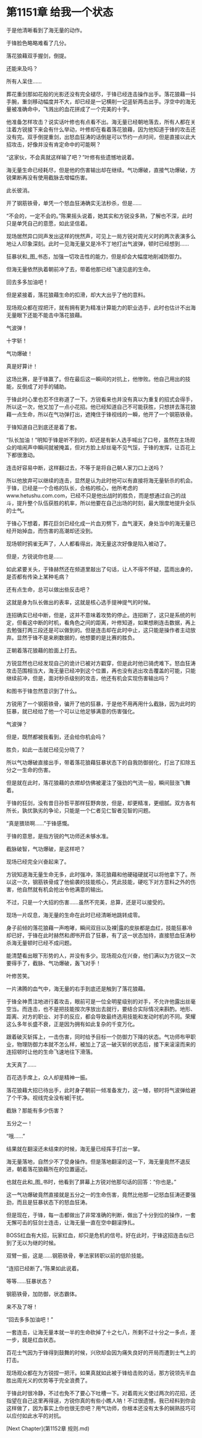 # 第1151章 给我一个状态

于是他清晰看到了海无量的动作。

于锋脸色略略难看了几分。

落花狼藉双手握剑，倒提。

还能来及吗？

所有人呆住……

葬花重剑那如花般的光影还没有完全褪尽，于锋已经连击操作出手。落花狼藉一抖手腕，重剑移动幅度并不大，却已经是一记横削一记竖斩两击出手。浮空中的海无量被准确命中，飞溅出的血花拼成了一个完美的十字。

他准备怎样攻击？说实话叶修也有点看不出。海无量已经朝地落去，所有人都在关注着方锐接下来会有什么举动，叶修却在看着落花狼藉，因为他知道于锋的攻击还没有完。双手倒提重剑，出怒血狂涛的话倒是可以节约一点时间，但是直接以此大招攻击，好像并没有肯定命中的可能啊？

“这家伙，不会真就这样输了吧？”叶修有些遗憾地说着。

海无量生命已经耗尽，但是他的伤害输出却在继续。气功爆破，直接气功爆破，方锐果断再没有使用截脉去增幅伤害。

此长彼消。

开了钢筋铁骨，单凭一个怒血狂涛确实无法秒杀，但是……

“不会的，一定不会的。”陈果摇头说着，她其实和方锐没多熟，了解也不深，此时只是单凭自己的意愿，如此坚信着。

现场居然异口同声发出这样的恍然声，可见上一局方锐对周光义时的两次表演多么地让人印象深刻。此时一见海无量又是冷不丁地打出气波弹，顿时已经想到……

狂暴状和_图_书态，加强一切攻击性的能力，但是却会大幅度地削减防御力。

但海无量依然执着朝前冲了去，带着他那已经飞速见底的生命。

回去多多加油吧！

但是紧接着，落花狼藉生命的扣滑，却大大出乎了他的意料。

现场观众都在捏把汗，就有拥有更为精准计算能力的职业选手，此时也估计不出海无量眼下还能不能击中落花狼藉。

气波弹！

十字斩！

气功爆破！

真是好算计！

这场比赛，是于锋赢了。但在最后这一瞬间的对抗上，他惨败。他自己用出的技能，反倒成了对手的辅助。

于锋此时心里也忍不住称道了一下。方锐看来也并没有真以为重复的招式会得手，所以这一次，他又加了一点小花招。他已经知道自己不可能获胜，只想拼去落花狼藉一点生命，所以在气功弹打出，遮掩住于锋视线的一瞬，他开了一个钢筋铁骨。

于锋知道自己到底还是着了套。

“队长加油！”明知于锋是听不到的，却还是有新人选手喊出了口号，虽然在主场观众的喧闹声中瞬间就被掩盖，但对方脸上却丝毫不见气馁，于锋的发挥，让百花上下都很激动。

连击好容易中断，这样翻过去，不等于是将自己朝人家刀口上送吗？

所以他放弃可以继续的连击，显然是认为此时他可以有直接将海无量斩杀的机会。于锋，已经是一个合格的队长，合格的核心，他所考虑的www.hetushu.com.com，已经不只是他出战时的胜负，而是想通过自己的战斗，提升整个队伍获胜的机率，所以他要在自己出场的时刻，最大限度地提升全队的士气。

于锋心下想着，葬花巨剑已经化成一片血刃劈下，血气漫天，身处当中的海无量已经开始掉血，而伤害的高潮却还没到。

现场顿时鸦雀无声了，人人都看得出，海无量这次好像是陷入被动了。

但是，方锐说你也是……

如此紧要关头，于锋赫然还在频道里敲出了句话，让人不得不怀疑，蓝雨出身的，是否都有传染上某种毛病？

还有点生命，总可以做出些反击吧？

这就是身为队长做出的表率，这就是核心选手提神提气的时候。

连招确实已经中断，但是，这并不意味着攻势的停止。连招断了，这只是系统的判定，但看这中断的时机，看角色之间的距离，叶修知道，如果想刷连击数据，再上去勉强打两三段还是可以做到的。但是连击却在此时中止，这只能是操作者主动放弃。显然于锋不是来刷数据的，他想要的是比赛的胜负。

正朝着落花狼藉的脸面上打去。

方锐显然也已经发现自己的诡计已被对方戳穿，但是此时他已骑虎难下。怒血狂涛攻击范围相当大，海无量已经冲到这个位置，再也没有逃出攻击覆盖的可能，只能继续前冲，但是，面对秒杀级别的攻击，他还有机会实现伤害输出吗？

和图书于锋忽然意识到了什么。

方锐用了一个钢筋铁骨，骗开了他的狂暴，于是他不用再用什么截脉，因为此时的狂暴，就已经给了他一个可以让他足够满意的伤害强化。

气波弹？

但是，既然都被我看到，还会给你机会吗？

胜负，如此一击就已经见分晓了？

所以气功爆破直接出手，带着落花狼藉狂暴状态下的自我防御弱化，打出了扣除五分之一生命的伤害。

但是就在此时，落花狼藉的衣襟却仿佛被灌注了强劲的气流一般，瞬间鼓涨飞舞着。

于锋的狂剑，没有昔日孙哲平那样狂野奔放，但是，却更精准，更细腻。双方各有所长，孰优孰劣的争论，只能是一个仁者见仁智者见智的问题。

“真是猥琐啊……”于锋感慨。

于锋的意思，是指方锐的气功师还未够水准。

截脉破智，气功爆破，是这样吧？

现场已经完全兴奋起来了。

方锐知道海无量生命无多，此时强冲，落花狼藉和他硬碰硬就可以将他拿下了。所以这一次，钢筋铁骨成了他偷袭的技能核心，凭此技能，硬吃下对方意料之外的伤害，他自然就有机会抢出令他满意的输出。

不过，只是一个大招的伤害……虽然不完美，总算，还是可以接受的。

现场一片叹息，海无量的生命在此时已经清晰地跳转成零。

身子前倾的落花狼藉一声咆哮，瞬间双目以及裸|露的皮肤都是血红，技能狂暴冷却已好，于锋在此时赫然和*图*书开启了狂暴，有了这一状态加持，直接怒血狂涛秒杀海无量顿时已经不成问题。

能清楚看出眼下形势的人，并没有多少。现场观众在兴奋，他们满以为方锐又一次要得手了，截脉、气功爆破，轰飞对手！

叶修苦笑。

一片沸腾的血气中，海无量的右手到底还是触到了落花狼藉。

于锋全神贯注地进行着攻击，眼前可是一位全明星级别的对手，不允许他露出丝毫空当。而连击，也不是把技能按次序放出去就行，要结合实际情况来斟酌。地形、距离、对方的职业、对手的反应，都会导致最终选用技能和发动时机的不同。荣耀这么多年长盛不衰，正是因为拥有如此复杂的千变万化。

跟着破灭斩挥上，一击伤害，同时给予目标一个防御力下降的状态。气功师布甲职业，物理防御力本就不怎么样，被加上了这一破灭斩的状态后，接下来滚滚而来的连招顿时让他的生命飞速地往下滑落。

太天真了……

百花选手席上，众人却是精神一振。

落花狼藉大招已待出手，此时身子朝前一倾准备发力，这一矮，顿时将气波弹给避了个干净。视线完全没有被|干扰。

截脉？那能有多少伤害？

五分之一！

“哦……”

结果就在翻滚还未结束的时候，海无量已经挥手打出一掌。

海无量落地，自然少不了受身操作。但是落地翻滚的这一下，海无量竟然不退反进，朝着落花狼藉所在的位置逼近。

也就在此和_图_书时，他看到了屏幕上方锐对他那句话的回答：“你也是。”

这一气功爆破竟然直接就是五分之一的生命伤害，竟然比他那一记怒血狂涛还要强劲，而且是狂暴状态下的怒血狂涛。

但是现在，于锋，每一击都做出了非常准确的判断，做出了十分到位的操作，一套无懈可击的狂剑士连击，让海无量一直在空中翻滚挣扎。

BOSS红血有大招，玩家红血，却只是危机的信号。好在此时，于锋这招连击似已到了无以为继的时候。

双臂一振，这是……钢筋铁骨，拳法家转职以前的低阶技能。

“连招已经断了。”陈果如此说着。

等等……狂暴状态？

钢筋铁骨，加防御，状态霸体。

来不及了呀！

“回去多多加油吧！”

一套连击，让海无量本就一半的生命砍掉了十之七八，所剩不过十分之一多点，差一步，就是红血状态。

百花士气因为于锋得到鼓舞的时候，兴欣却会因为痛失良好的开局而遭到士气上的打击。

现场观众都在为方锐捏一把汗。如果真就如此被于锋给击败的话，那方锐领先半血胜出周光义的优势等于完全浪费了。

于锋此时很冷静，不过也免不了要心下吐槽一下。对着周光义使过两次的花招，还指望在自己这里再得逞，方锐你真的有些小瞧人呐！不过很遗憾，我已经料到你会这样做了，因为事实上你也很无奈吧？用气功师，你根本还没有太多的娴熟技巧可以应付如此水平的对抗。



[Next Chapter](第1152章 规则.md)